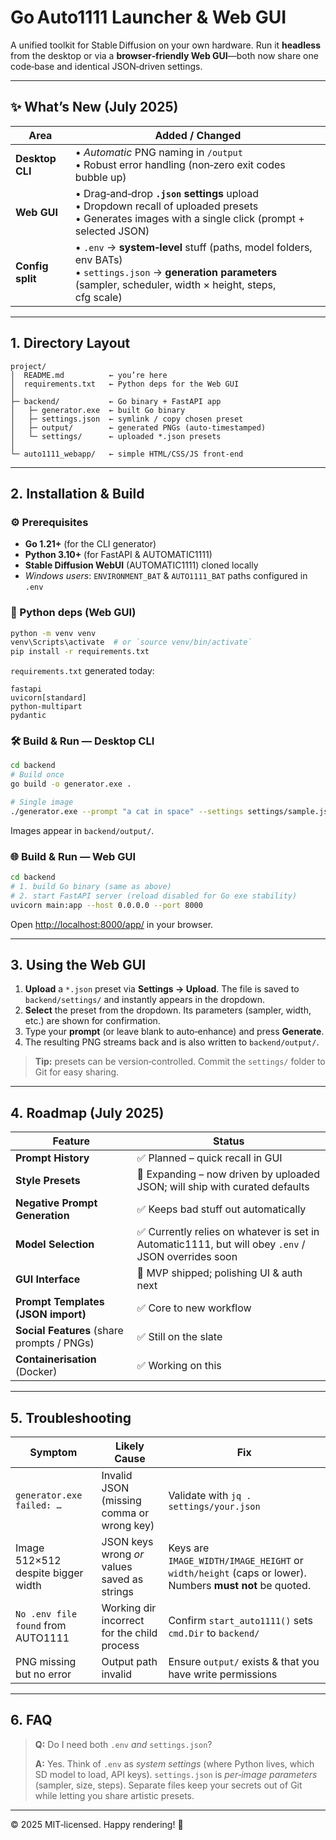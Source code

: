 # Go Auto1111 Launcher & Web GUI

A unified toolkit for Stable Diffusion on your own hardware. Run it **headless** from the desktop or via a **browser‑friendly Web GUI**—both now share one code‑base and identical JSON‑driven settings.

---

## ✨ What’s New (July 2025)

| Area             | Added / Changed                                                                                                                                                             |
| ---------------- | --------------------------------------------------------------------------------------------------------------------------------------------------------------------------- |
| **Desktop CLI**  | • *Automatic* PNG naming in `/output` <br>• Robust error handling (non‑zero exit codes bubble up)                                                                           |
| **Web GUI**      | • Drag‑and‑drop **`.json` settings** upload <br>• Dropdown recall of uploaded presets <br>• Generates images with a single click (prompt + selected JSON)                   |
| **Config split** | • `.env` → **system‑level** stuff (paths, model folders, env BATs) <br>• `settings.json` → **generation parameters** (sampler, scheduler, width × height, steps, cfg scale) |

---

## 1. Directory Layout

```text
project/
│  README.md          ← you’re here
│  requirements.txt   ← Python deps for the Web GUI
│
├─ backend/           ← Go binary + FastAPI app
│   ├─ generator.exe  ← built Go binary
│   ├─ settings.json  ← symlink / copy chosen preset
│   ├─ output/        ← generated PNGs (auto‑timestamped)
│   └─ settings/      ← uploaded *.json presets
│
└─ auto1111_webapp/   ← simple HTML/CSS/JS front‑end
```

---

## 2. Installation & Build

### ⚙️ Prerequisites

* **Go 1.21+** (for the CLI generator)
* **Python 3.10+** (for FastAPI & AUTOMATIC1111)
* **Stable Diffusion WebUI** (AUTOMATIC1111) cloned locally
* *Windows users*: `ENVIRONMENT_BAT` & `AUTO1111_BAT` paths configured in `.env`

### 🐍 Python deps (Web GUI)

```bash
python -m venv venv
venv\Scripts\activate  # or `source venv/bin/activate`
pip install -r requirements.txt
```

`requirements.txt` generated today:

```text
fastapi
uvicorn[standard]
python-multipart
pydantic
```

### 🛠️ Build & Run — Desktop CLI

```bash
cd backend
# Build once
go build -o generator.exe .

# Single image
./generator.exe --prompt "a cat in space" --settings settings/sample.json
```

Images appear in `backend/output/`.

### 🌐 Build & Run — Web GUI

```bash
cd backend
# 1. build Go binary (same as above)
# 2. start FastAPI server (reload disabled for Go exe stability)
uvicorn main:app --host 0.0.0.0 --port 8000
```

Open [http://localhost:8000/app/](http://localhost:8000/app/) in your browser.

---

## 3. Using the Web GUI

1. **Upload** a `*.json` preset via **Settings → Upload**. The file is saved to `backend/settings/` and instantly appears in the dropdown.
2. **Select** the preset from the dropdown. Its parameters (sampler, width, etc.) are shown for confirmation.
3. Type your **prompt** (or leave blank to auto‑enhance) and press **Generate**.
4. The resulting PNG streams back and is also written to `backend/output/`.

> **Tip:** presets can be version‑controlled. Commit the `settings/` folder to Git for easy sharing.

---

## 4. Roadmap (July 2025)

| Feature                                    | Status                                                                      |
| ------------------------------------------ | --------------------------------------------------------------------------- |
| **Prompt History**                         | ✅ Planned – quick recall in GUI                                             |
| **Style Presets**                          | 🚧 Expanding – now driven by uploaded JSON; will ship with curated defaults |
| **Negative Prompt Generation**             | ✅ Keeps bad stuff out automatically                                         |
| **Model Selection**                        | ✅ Currently relies on whatever is set in Automatic1111, but will obey `.env` / JSON overrides soon                  |
| **GUI Interface**                          | 🚧 MVP shipped; polishing UI & auth next                                    |
| **Prompt Templates (JSON import)**         | ✅ Core to new workflow                                                      |
| **Social Features** (share prompts / PNGs) | ✅ Still on the slate                                                        |
| **Containerisation** (Docker)              | ✅ Working on this                                                           |

---

## 5. Troubleshooting

| Symptom                            | Likely Cause                                 | Fix                                                                                                    |
| ---------------------------------- | -------------------------------------------- | ------------------------------------------------------------------------------------------------------ |
| `generator.exe failed: …`          | Invalid JSON (missing comma or wrong key)    | Validate with `jq . settings/your.json`                                                                |
| Image 512×512 despite bigger width | JSON keys wrong *or* values saved as strings | Keys are `IMAGE_WIDTH/IMAGE_HEIGHT` or `width/height` (caps or lower). Numbers **must not** be quoted. |
| `No .env file found` from AUTO1111 | Working dir incorrect for the child process  | Confirm `start_auto1111()` sets `cmd.Dir` to `backend/`                                                |
| PNG missing but no error           | Output path invalid                          | Ensure `output/` exists & that you have write permissions                                              |

---

## 6. FAQ

> **Q:** Do I need both `.env` *and* `settings.json`?
>
> **A:** Yes. Think of `.env` as *system settings* (where Python lives, which SD model to load, API keys). `settings.json` is *per‑image parameters* (sampler, size, steps). Separate files keep your secrets out of Git while letting you share artistic presets.

---

© 2025 MIT‑licensed.  Happy rendering! 🚀
